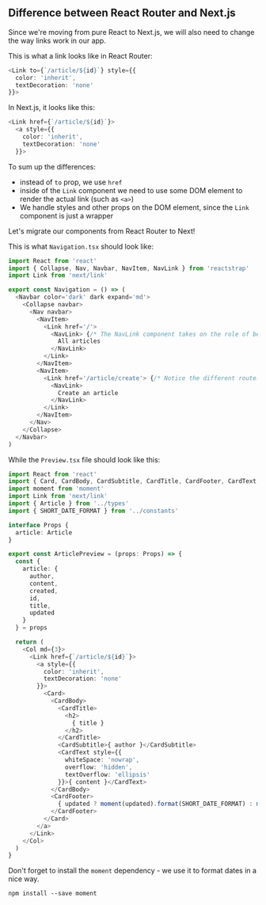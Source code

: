## Difference between React Router and Next.js

Since we're moving from pure React to Next.js, we will also need to change the way links work
in our app. 

This is what a link looks like in React Router:

```typescript jsx
<Link to={`/article/${id}`} style={{
  color: 'inherit',
  textDecoration: 'none'
}}>
```

In Next.js, it looks like this: 

```typescript jsx
<Link href={`/article/${id}`}>
  <a style={{
    color: 'inherit',
    textDecoration: 'none'
  }}>
```

To sum up the differences: 
* instead of `to` prop, we use `href`
* inside of the `Link` component we need to use some DOM element to render the actual link (such as `<a>`)
* We handle styles and other props on the DOM element, since the `Link` component is just a wrapper

Let's migrate our components from React Router to Next!

This is what `Navigation.tsx` should look like:

```typescript jsx
import React from 'react'
import { Collapse, Nav, Navbar, NavItem, NavLink } from 'reactstrap'
import Link from 'next/link'

export const Navigation = () => (
  <Navbar color='dark' dark expand='md'>
    <Collapse navbar>
      <Nav navbar>
        <NavItem>
          <Link href='/'>
            <NavLink> {/* The NavLink component takes on the role of being a DOM element here */}
              All articles
            </NavLink>
          </Link>
        </NavItem>
        <NavItem>
          <Link href='/article/create'> {/* Notice the different route! */}
            <NavLink>
              Create an article
            </NavLink>
          </Link>
        </NavItem>
      </Nav>
    </Collapse>
  </Navbar>
)
```

While the `Preview.tsx` file should look like this:

```typescript jsx
import React from 'react'
import { Card, CardBody, CardSubtitle, CardTitle, CardFooter, CardText, Col } from 'reactstrap'
import moment from 'moment'
import Link from 'next/link'
import { Article } from '../types'
import { SHORT_DATE_FORMAT } from '../constants'

interface Props {
  article: Article
}

export const ArticlePreview = (props: Props) => {
  const {
    article: {
      author,
      content,
      created,
      id,
      title,
      updated
    }
  } = props

  return (
    <Col md={3}>
      <Link href={`/article/${id}`}>
        <a style={{
          color: 'inherit',
          textDecoration: 'none'
        }}>
          <Card>
            <CardBody>
              <CardTitle>
                <h2>
                  { title }
                </h2>
              </CardTitle>
              <CardSubtitle>{ author }</CardSubtitle>
              <CardText style={{
                whiteSpace: 'nowrap',
                overflow: 'hidden',
                textOverflow: 'ellipsis'
              }}>{ content }</CardText>
            </CardBody>
            <CardFooter>
              { updated ? moment(updated).format(SHORT_DATE_FORMAT) : moment(created).format(SHORT_DATE_FORMAT) }
            </CardFooter>
          </Card>
        </a>
      </Link>
    </Col>
  )
}
```

Don't forget to install the `moment` dependency - we use it to format dates in a nice way.

```
npm install --save moment
```
